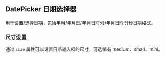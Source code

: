 <div class="demo-header">
<p class="overviewicon">
  <span class="wapi-form-datepicker"/>
</p>

## DatePicker 日期选择器

<nova-uxlink widget-name="DatePicker"></nova-uxlink>

用于设置/选择日期，包括年月/年月日/年月日时分/年月日时分秒日期格式。
</div>

### 尺寸设置

通过 `size` 属性可以设置日期输入框的尺寸，可选值有 medium、small、mini。

<nova-demo-view link="date-picker/set-size.vue"></nova-demo-view>

<br>

